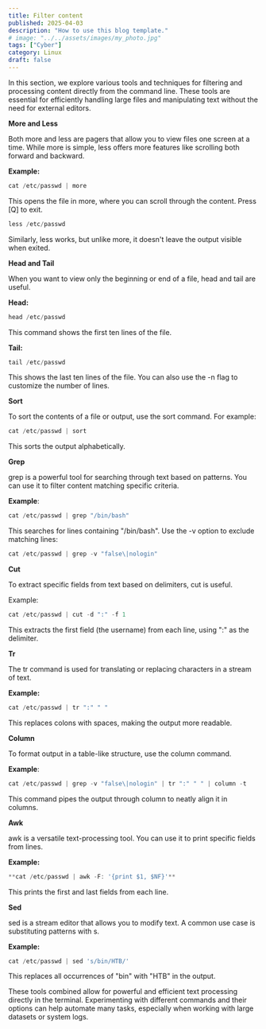 ```yaml
---
title: Filter content
published: 2025-04-03
description: "How to use this blog template."
# image: "../../assets/images/my_photo.jpg"
tags: ["Cyber"]
category: Linux
draft: false
---
```


In this section, we explore various tools and techniques for filtering and processing content directly from the command line. These tools are essential for efficiently handling large files and manipulating text without the need for external editors.

**More and Less**

Both more and less are pagers that allow you to view files one screen at a time. While more is simple, less offers more features like scrolling both forward and backward.

**Example:**

```jsx
cat /etc/passwd | more
```

This opens the file in more, where you can scroll through the content. Press [Q] to exit.

```jsx
less /etc/passwd
```

Similarly, less works, but unlike more, it doesn't leave the output visible when exited.

**Head and Tail**

When you want to view only the beginning or end of a file, head and tail are useful.

**Head:**

```jsx
head /etc/passwd
```

This command shows the first ten lines of the file.

**Tail:**

```jsx
tail /etc/passwd
```

This shows the last ten lines of the file. You can also use the -n flag to customize the number of lines.

**Sort**

To sort the contents of a file or output, use the sort command. For example:

```jsx
cat /etc/passwd | sort
```

This sorts the output alphabetically.

**Grep**

grep is a powerful tool for searching through text based on patterns. You can use it to filter content matching specific criteria.

**Example**:

```jsx
cat /etc/passwd | grep "/bin/bash"
```

This searches for lines containing "/bin/bash". Use the -v option to exclude matching lines:

```jsx
cat /etc/passwd | grep -v "false\|nologin"
```

**Cut**

To extract specific fields from text based on delimiters, cut is useful.

Example:

```jsx
cat /etc/passwd | cut -d ":" -f 1
```

This extracts the first field (the username) from each line, using ":" as the delimiter.

**Tr**

The tr command is used for translating or replacing characters in a stream of text.

**Example:**

```jsx
cat /etc/passwd | tr ":" " "
```

This replaces colons with spaces, making the output more readable.

**Column**

To format output in a table-like structure, use the column command.

**Example**:

```jsx
cat /etc/passwd | grep -v "false\|nologin" | tr ":" " " | column -t
```

This command pipes the output through column to neatly align it in columns.

**Awk**

awk is a versatile text-processing tool. You can use it to print specific fields from lines.

**Example:**

```jsx
**cat /etc/passwd | awk -F: '{print $1, $NF}'**
```

This prints the first and last fields from each line.

**Sed**

sed is a stream editor that allows you to modify text. A common use case is substituting patterns with s.

**Example:**

```jsx
cat /etc/passwd | sed 's/bin/HTB/'
```

This replaces all occurrences of "bin" with "HTB" in the output.

These tools combined allow for powerful and efficient text processing directly in the terminal. Experimenting with different commands and their options can help automate many tasks, especially when working with large datasets or system logs.

